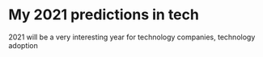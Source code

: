 # My 2021 predictions in tech

2021 will be a very interesting year for technology companies, technology adoption
